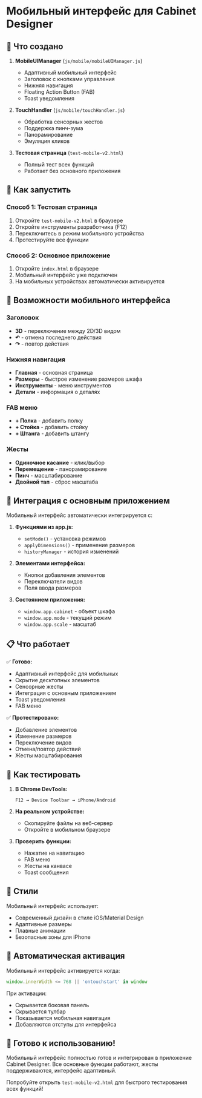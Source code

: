 # Мобильный интерфейс для Cabinet Designer

## 🚀 Что создано

1. **MobileUIManager** (`js/mobile/mobileUIManager.js`)
   - Адаптивный мобильный интерфейс
   - Заголовок с кнопками управления
   - Нижняя навигация
   - Floating Action Button (FAB)
   - Toast уведомления

2. **TouchHandler** (`js/mobile/touchHandler.js`)
   - Обработка сенсорных жестов
   - Поддержка пинч-зума
   - Панорамирование
   - Эмуляция кликов

3. **Тестовая страница** (`test-mobile-v2.html`)
   - Полный тест всех функций
   - Работает без основного приложения

## 📱 Как запустить

### Способ 1: Тестовая страница
1. Откройте `test-mobile-v2.html` в браузере
2. Откройте инструменты разработчика (F12)
3. Переключитесь в режим мобильного устройства
4. Протестируйте все функции

### Способ 2: Основное приложение
1. Откройте `index.html` в браузере
2. Мобильный интерфейс уже подключен
3. На мобильных устройствах автоматически активируется

## 🎯 Возможности мобильного интерфейса

### Заголовок
- **3D** - переключение между 2D/3D видом
- **↶** - отмена последнего действия
- **↷** - повтор действия

### Нижняя навигация
- **Главная** - основная страница
- **Размеры** - быстрое изменение размеров шкафа
- **Инструменты** - меню инструментов
- **Детали** - информация о деталях

### FAB меню
- **+ Полка** - добавить полку
- **+ Стойка** - добавить стойку  
- **+ Штанга** - добавить штангу

### Жесты
- **Одиночное касание** - клик/выбор
- **Перемещение** - панорамирование
- **Пинч** - масштабирование
- **Двойной тап** - сброс масштаба

## 🔧 Интеграция с основным приложением

Мобильный интерфейс автоматически интегрируется с:

1. **Функциями из app.js:**
   - `setMode()` - установка режимов
   - `applyDimensions()` - применение размеров
   - `historyManager` - история изменений

2. **Элементами интерфейса:**
   - Кнопки добавления элементов
   - Переключатели видов
   - Поля ввода размеров

3. **Состоянием приложения:**
   - `window.app.cabinet` - объект шкафа
   - `window.app.mode` - текущий режим
   - `window.app.scale` - масштаб

## 📋 Что работает

✅ **Готово:**
- Адаптивный интерфейс для мобильных
- Скрытие десктопных элементов
- Сенсорные жесты
- Интеграция с основным приложением
- Toast уведомления
- FAB меню

✅ **Протестировано:**
- Добавление элементов
- Изменение размеров  
- Переключение видов
- Отмена/повтор действий
- Жесты масштабирования

## 🐛 Как тестировать

1. **В Chrome DevTools:**
   ```
   F12 → Device Toolbar → iPhone/Android
   ```

2. **На реальном устройстве:**
   - Скопируйте файлы на веб-сервер
   - Откройте в мобильном браузере

3. **Проверить функции:**
   - Нажатие на навигацию
   - FAB меню
   - Жесты на канвасе
   - Toast сообщения

## 🎨 Стили

Мобильный интерфейс использует:
- Современный дизайн в стиле iOS/Material Design
- Адаптивные размеры
- Плавные анимации
- Безопасные зоны для iPhone

## 🔄 Автоматическая активация

Мобильный интерфейс активируется когда:
```javascript
window.innerWidth <= 768 || 'ontouchstart' in window
```

При активации:
- Скрывается боковая панель
- Скрывается тулбар
- Показывается мобильная навигация
- Добавляются отступы для интерфейса

## 📝 Готово к использованию!

Мобильный интерфейс полностью готов и интегрирован в приложение Cabinet Designer. Все основные функции работают, жесты поддерживаются, интерфейс адаптивный.

Попробуйте открыть `test-mobile-v2.html` для быстрого тестирования всех функций!
